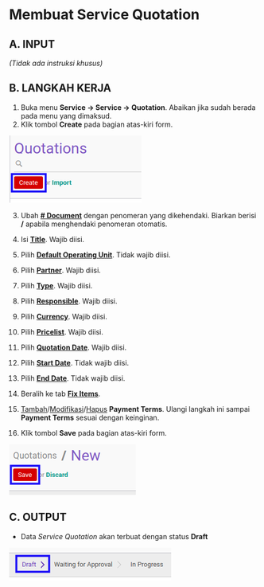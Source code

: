# Membuat Service Quotation

## A. INPUT

*(Tidak ada instruksi khusus)*

## B. LANGKAH KERJA

1. Buka menu **Service -> Service -> Quotation**. Abaikan jika sudah berada pada menu yang dimaksud.
2. Klik tombol **Create** pada bagian atas-kiri form.

![](../../img/service-quotation/tombol-create.png)

3. Ubah **[# Document](./penjelasan.md#field-no-document)** dengan penomeran yang dikehendaki. Biarkan berisi **/** apabila menghendaki penomeran otomatis.
4. Isi **[Title](./penjelasan.md#field-title)**. Wajib diisi.
5. Pilih **[Default Operating Unit](./penjelasan.md#field-default-operating-unit)**. Tidak wajib diisi.
6. Pilih **[Partner](./penjelasan.md#field-partner)**. Wajib diisi.
7. Pilih **[Type](./penjelasan.md#field-type)**. Wajib diisi.
8. Pilih **[Responsible](./penjelasan.md#field-responsible)**. Wajib diisi.
9. Pilih **[Currency](./penjelasan.md#field-currency)**. Wajib diisi.
10. Pilih **[Pricelist](./penjelasan.md#field-pricelist)**. Wajib diisi.
11. Pilih **[Quotation Date](./penjelasan.md#field-quotation-date)**. Wajib diisi.
12. Pilih **[Start Date](./penjelasan.md#field-start-date)**. Tidak wajib diisi.
13. Pilih **[End Date](./penjelasan.md#field-end-date)**. Tidak wajib diisi.
14. Beralih ke tab **[Fix Items](./penjelasan.md#tab-fix-items)**.
15. <a name="l15">[Tambah](./menambahkan-termin.md)/[Modifikasi](./memodifikasi-termin.md)/[Hapus](./menghapus-termin.md) **Payment Terms**</a>. Ulangi langkah ini sampai **Payment Terms** sesuai dengan keinginan.

16. Klik tombol **Save** pada bagian atas-kiri form.

![](../../img/service-quotation/tombol-save-new.png)


## C. OUTPUT

* Data *Service Quotation* akan terbuat dengan status **Draft**

![](../../img/service-quotation/status-input-draft.png)
